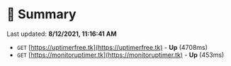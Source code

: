 # 📖 Summary
Last updated: **8/12/2021, 11:16:41 AM**

- `GET` [https://uptimerfree.tk](https://uptimerfree.tk) - **Up** (4708ms)
- `GET` [https://monitoruptimer.tk](https://monitoruptimer.tk) - **Up** (453ms)
